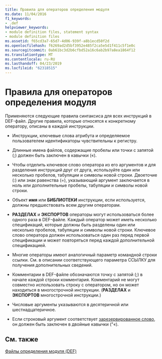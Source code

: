 ```yaml
---
title: Правила для операторов определения модуля
ms.date: 11/04/2016
f1_keywords:
- .def
helpviewer_keywords:
- module definition files, statement syntax
- module definition files
ms.assetid: f65cd3a7-65d7-4d06-939f-a8b1ecd50f2d
ms.openlocfilehash: f6269ad2d5bf3952e485f2ca5e5d1f411c5f1e0c
ms.sourcegitcommit: 0ab61bc3d2b6cfbd52a16c6ab2b97a8ea1864f12
ms.translationtype: MT
ms.contentlocale: ru-RU
ms.lasthandoff: 04/23/2019
ms.locfileid: "62318515"
---
```

# <a name="rules-for-module-definition-statements"></a>Правила для операторов определения модуля

Применяются следующие правила синтаксиса для всех инструкций в DEF-файл. Другие правила, которые относятся к конкретному оператору, описаны в каждой инструкции.

- Инструкции, ключевые слова атрибута и определяемое пользователем идентификаторы чувствительны к регистру.

- Длинные имена файлов, содержащие пробелы или точки с запятой (;) должен быть заключен в кавычки («).

- Чтобы отделить ключевое слово оператора из его аргументов и для разделения инструкций друг от друга, используйте один или несколько пробелов, табуляции и символы новой строки. Двоеточие (:) или знак равенства (=), указывающий аргумент заключается в ноль или дополнительные пробелы, табуляции и символы новой строки.

- Объект **имя** или **БИБЛИОТЕКИ** инструкции, если используется, должны предшествовать всем другим операторам.

- **РАЗДЕЛАХ** и **ЭКСПОРТОВ** операторы могут использоваться более одного раза в DEF-файле. Каждый оператор может иметь несколько спецификаций, которые должны быть разделены один или несколько пробелов, табуляции и символы новой строки. Ключевое слово оператора должен использоваться один раз перед первой спецификации и может повторяться перед каждой дополнительной спецификацией.

- Многие операторы имеют аналогичный параметр командной строки ссылки. См. в описании соответствующего параметра ССЫЛКУ для получения дополнительных сведений.

- Комментарии в DEF-файле обозначаются точку с запятой (;) в начале каждой строки комментария. Комментарий не могут совместно использовать строку с оператором, но он может находиться в многострочной инструкции. (**РАЗДЕЛАХ** и **ЭКСПОРТОВ** многострочной инструкции.)

- Числовые аргументы указываются в десятеричной или шестнадцатеричное.

- Если строковый аргумент соответствует [зарезервированное слово](reserved-words.md), он должен быть заключен в двойные кавычки ("«).

## <a name="see-also"></a>См. также

[Файлы определения модуля (DEF)](module-definition-dot-def-files.md)

